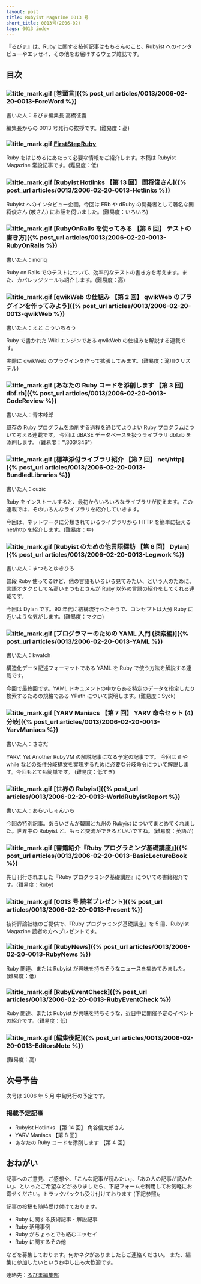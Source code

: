 ```yaml
---
layout: post
title: Rubyist Magazine 0013 号
short_title: 0013号(2006-02)
tags: 0013 index
---
```



『るびま』は、Ruby に関する技術記事はもちろんのこと、Rubyist へのインタビューやエッセイ、その他をお届けするウェブ雑誌です。

## 目次

### ![title_mark.gif]({{site.baseurl}}/images/title_mark.gif) [巻頭言]({% post_url articles/0013/2006-02-20-0013-ForeWord %})

書いた人：るびま編集長 高橋征義

編集長からの 0013 号発行の挨拶です。(難易度：高)

### ![title_mark.gif]({{site.baseurl}}/images/title_mark.gif) [FirstStepRuby](https://github.com/rubima/rubima/blob/master/first_step_ruby/first-step-ruby-2.0.md)

Ruby をはじめるにあたって必要な情報をご紹介します。本稿は Rubyist Magazine 常設記事です。(難易度：低)

### ![title_mark.gif]({{site.baseurl}}/images/title_mark.gif) [Rubyist Hotlinks 【第 13 回】 関将俊さん]({% post_url articles/0013/2006-02-20-0013-Hotlinks %})

Rubyist へのインタビュー企画。今回は ERb や dRuby の開発者として著名な関将俊さん (咳さん) にお話を伺いました。(難易度：いろいろ)

### ![title_mark.gif]({{site.baseurl}}/images/title_mark.gif) [RubyOnRails を使ってみる 【第 6 回】 テストの書き方]({% post_url articles/0013/2006-02-20-0013-RubyOnRails %})

書いた人：moriq

Ruby on Rails でのテストについて、効率的なテストの書き方を考えます。また、カバレッジツールも紹介します。(難易度：高)

### ![title_mark.gif]({{site.baseurl}}/images/title_mark.gif) [qwikWeb の仕組み 【第 2 回】 qwikWeb のプラグインを作ってみよう]({% post_url articles/0013/2006-02-20-0013-qwikWeb %})

書いた人：えと こういちろう

Ruby で書かれた Wiki エンジンである qwikWeb の仕組みを解説する連載です。

実際に qwikWeb のプラグインを作って拡張してみます。(難易度：滝川クリステル)

### ![title_mark.gif]({{site.baseurl}}/images/title_mark.gif) [あなたの Ruby コードを添削します 【第 3 回】 dbf.rb]({% post_url articles/0013/2006-02-20-0013-CodeReview %})

書いた人：青木峰郎

既存の Ruby プログラムを添削する過程を通じてよりよい Ruby プログラムについて考える連載です。
今回は dBASE データベースを扱うライブラリ dbf.rb を添削します。
(難易度："\303\346")

### ![title_mark.gif]({{site.baseurl}}/images/title_mark.gif) [標準添付ライブラリ紹介 【第 7 回】 net/http]({% post_url articles/0013/2006-02-20-0013-BundledLibraries %})

書いた人：cuzic

Ruby をインストールすると、最初からいろいろなライブラリが使えます。この連載では、そのいろんなライブラリを紹介していきます。

今回は、ネットワークに分類されているライブラリから HTTP を簡単に扱える net/http を紹介します。(難易度：中)

### ![title_mark.gif]({{site.baseurl}}/images/title_mark.gif) [Rubyist のための他言語探訪 【第 6 回】 Dylan]({% post_url articles/0013/2006-02-20-0013-Legwork %})

書いた人：まつもとゆきひろ

普段 Ruby 使ってるけど、他の言語もいろいろ見てみたい、という人のために、言語オタクとして名高いまつもとさんが Ruby 以外の言語の紹介をしてくれる連載です。

今回は Dylan です。90 年代に結構流行ったそうで、コンセプトは大分 Ruby に近いような気がします。(難易度：マクロ)

### ![title_mark.gif]({{site.baseurl}}/images/title_mark.gif) [プログラマーのための YAML 入門 (探索編)]({% post_url articles/0013/2006-02-20-0013-YAML %})

書いた人：kwatch

構造化データ記述フォーマットである YAML を Ruby で使う方法を解説する連載です。

今回で最終回です。YAML ドキュメントの中からある特定のデータを指定したり検索するための規格である YPath について説明します。(難易度：Syck)

### ![title_mark.gif]({{site.baseurl}}/images/title_mark.gif) [YARV Maniacs 【第 7 回】 YARV 命令セット (4) 分岐]({% post_url articles/0013/2006-02-20-0013-YarvManiacs %})

書いた人：ささだ

YARV: Yet Another RubyVM の解説記事になる予定の記事です。
今回は if や while などの条件分岐構文を実現するために必要な分岐命令について解説します。今回もとても簡単です。
(難易度：低すぎ)

### ![title_mark.gif]({{site.baseurl}}/images/title_mark.gif)  [世界の Rubyist]({% post_url articles/0013/2006-02-20-0013-WorldRubyistReport %})

書いた人：あらいしゅんいち

今回の特別記事。あらいさんが韓国と九州の Rubyist についてまとめてくれました。世界中の Rubyist と、もっと交流ができるといいですね。(難易度：英語が)

### ![title_mark.gif]({{site.baseurl}}/images/title_mark.gif)  [書籍紹介『Ruby プログラミング基礎講座』]({% post_url articles/0013/2006-02-20-0013-BasicLectureBook %})

先日刊行されました『Ruby プログラミング基礎講座』についての書籍紹介です。(難易度：Ruby)

### ![title_mark.gif]({{site.baseurl}}/images/title_mark.gif)  [0013 号 読者プレゼント]({% post_url articles/0013/2006-02-20-0013-Present %})

技術評論社様のご提供で、『Ruby プログラミング基礎講座』を 5 冊、Rubyist Magazine 読者の方へプレゼントです。

### ![title_mark.gif]({{site.baseurl}}/images/title_mark.gif) [RubyNews]({% post_url articles/0013/2006-02-20-0013-RubyNews %})

Ruby 関連、または Rubyist が興味を持ちそうなニュースを集めてみました。(難易度：低)

### ![title_mark.gif]({{site.baseurl}}/images/title_mark.gif) [RubyEventCheck]({% post_url articles/0013/2006-02-20-0013-RubyEventCheck %})

Ruby 関連、または Rubyist が興味を持ちそうな、近日中に開催予定のイベントの紹介です。(難易度：低)

### ![title_mark.gif]({{site.baseurl}}/images/title_mark.gif) [編集後記]({% post_url articles/0013/2006-02-20-0013-EditorsNote %})

(難易度：高)

## 次号予告

次号は 2006 年 5 月 中旬発行の予定です。

### 掲載予定記事

* Rubyist Hotlinks 【第 14 回】 角谷信太郎さん
* YARV Maniacs 【第 8 回】
* あなたの Ruby コードを添削します 【第 4 回】


## おねがい

記事へのご意見、ご感想や、「こんな記事が読みたい」、「あの人の記事が読みたい」、といったご希望などがありましたら、下記フォームを利用してお気軽にお寄せください。トラックバックも受け付けております (下記参照)。

記事の投稿も随時受け付けております。

* Ruby に関する技術記事・解説記事
* Ruby 活用事例
* Ruby がちょっとでも絡むエッセイ
* Ruby に関するその他


などを募集しております。何かネタがありましたらご連絡ください。
また、編集に参加したいというお申し出も大歓迎です。

連絡先：[るびま編集部](mailto:magazine@ruby-no-kai.org)


